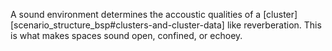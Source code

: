 A sound environment determines the accoustic qualities of a [cluster][scenario_structure_bsp#clusters-and-cluster-data] like reverberation. This is what makes spaces sound open, confined, or echoey.
